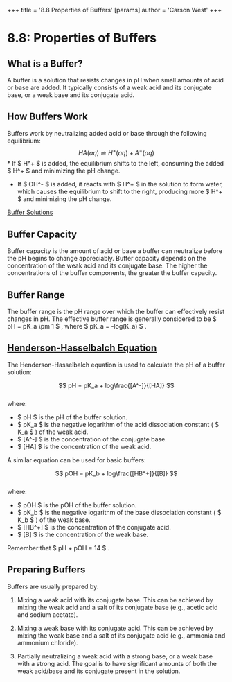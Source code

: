 +++
 title = '8.8 Properties of Buffers'
[params]
	author = 'Carson West'
+++
# 8.8: Properties of Buffers

## What is a Buffer?
A buffer is a solution that resists changes in pH when small amounts of acid or base are added. It typically consists of a weak acid and its conjugate base, or a weak base and its conjugate acid.

## How Buffers Work
Buffers work by neutralizing added acid or base through the following equilibrium:
 $$ HA(aq) \rightleftharpoons H^+(aq) + A^-(aq) $$  *   If  $ H^+ $  is added, the equilibrium shifts to the left, consuming the added  $ H^+ $  and minimizing the pH change.
*   If  $ OH^- $  is added, it reacts with  $ H^+ $  in the solution to form water, which causes the equilibrium to shift to the right, producing more  $ H^+ $  and minimizing the pH change.

[Buffer Solutions](./../buffer-solutions/)
## Buffer Capacity
Buffer capacity is the amount of acid or base a buffer can neutralize before the pH begins to change appreciably.  Buffer capacity depends on the concentration of the weak acid and its conjugate base. The higher the concentrations of the buffer components, the greater the buffer capacity.

## Buffer Range
The buffer range is the pH range over which the buffer can effectively resist changes in pH.  The effective buffer range is generally considered to be  $ pH = pK_a \pm 1 $ , where  $ pK_a = -log(K_a) $ .

## [Henderson-Hasselbalch Equation](./../henderson-hasselbalch-equation/)
The Henderson-Hasselbalch equation is used to calculate the pH of a buffer solution:

 $$ pH = pK_a + log\frac{[A^-]}{[HA]} $$  
where:
*    $ pH $  is the pH of the buffer solution.
*    $ pK_a $  is the negative logarithm of the acid dissociation constant ( $ K_a $ ) of the weak acid.
*    $ [A^-] $  is the concentration of the conjugate base.
*    $ [HA] $  is the concentration of the weak acid.

A similar equation can be used for basic buffers:

 $$ pOH = pK_b + log\frac{[HB^+]}{[B]} $$  
where:
*    $ pOH $  is the pOH of the buffer solution.
*    $ pK_b $  is the negative logarithm of the base dissociation constant ( $ K_b $ ) of the weak base.
*    $ [HB^+] $  is the concentration of the conjugate acid.
*    $ [B] $  is the concentration of the weak base.

Remember that  $ pH + pOH = 14 $ .

## Preparing Buffers
Buffers are usually prepared by:

1.  Mixing a weak acid with its conjugate base. This can be achieved by mixing the weak acid and a salt of its conjugate base (e.g., acetic acid and sodium acetate).

2.  Mixing a weak base with its conjugate acid. This can be achieved by mixing the weak base and a salt of its conjugate acid (e.g., ammonia and ammonium chloride).

3.  Partially neutralizing a weak acid with a strong base, or a weak base with a strong acid.  The goal is to have significant amounts of both the weak acid/base and its conjugate present in the solution.

